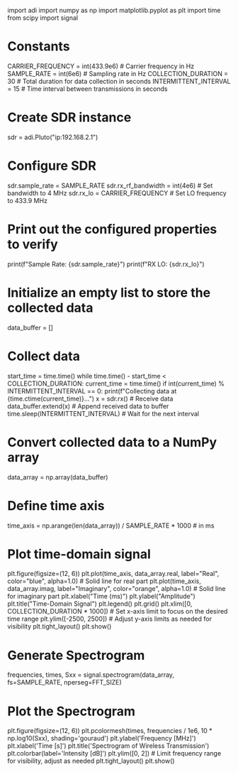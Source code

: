 import adi
import numpy as np
import matplotlib.pyplot as plt
import time
from scipy import signal

# Constants
CARRIER_FREQUENCY = int(433.9e6)  # Carrier frequency in Hz
SAMPLE_RATE = int(6e6)  # Sampling rate in Hz
COLLECTION_DURATION = 30  # Total duration for data collection in seconds
INTERMITTENT_INTERVAL = 15  # Time interval between transmissions in seconds

# Create SDR instance
sdr = adi.Pluto("ip:192.168.2.1")

# Configure SDR
sdr.sample_rate = SAMPLE_RATE
sdr.rx_rf_bandwidth = int(4e6)  # Set bandwidth to 4 MHz
sdr.rx_lo = CARRIER_FREQUENCY  # Set LO frequency to 433.9 MHz

# Print out the configured properties to verify
print(f"Sample Rate: {sdr.sample_rate}")
print(f"RX LO: {sdr.rx_lo}")

# Initialize an empty list to store the collected data
data_buffer = []

# Collect data
start_time = time.time()
while time.time() - start_time < COLLECTION_DURATION:
    current_time = time.time()
    if int(current_time) % INTERMITTENT_INTERVAL == 0:
        print(f"Collecting data at {time.ctime(current_time)}...")
        x = sdr.rx()  # Receive data
        data_buffer.extend(x)  # Append received data to buffer
        time.sleep(INTERMITTENT_INTERVAL)  # Wait for the next interval

# Convert collected data to a NumPy array
data_array = np.array(data_buffer)

# Define time axis
time_axis = np.arange(len(data_array)) / SAMPLE_RATE * 1000  # in ms

# Plot time-domain signal
plt.figure(figsize=(12, 6))
plt.plot(time_axis, data_array.real, label="Real", color="blue", alpha=1.0)  # Solid line for real part
plt.plot(time_axis, data_array.imag, label="Imaginary", color="orange", alpha=1.0)  # Solid line for imaginary part
plt.xlabel("Time (ms)")
plt.ylabel("Amplitude")
plt.title("Time-Domain Signal")
plt.legend()
plt.grid()
plt.xlim([0, COLLECTION_DURATION * 1000])  # Set x-axis limit to focus on the desired time range
plt.ylim([-2500, 2500])  # Adjust y-axis limits as needed for visibility
plt.tight_layout()
plt.show()

# Generate Spectrogram
frequencies, times, Sxx = signal.spectrogram(data_array, fs=SAMPLE_RATE, nperseg=FFT_SIZE)

# Plot the Spectrogram
plt.figure(figsize=(12, 6))
plt.pcolormesh(times, frequencies / 1e6, 10 * np.log10(Sxx), shading='gouraud')
plt.ylabel('Frequency [MHz]')
plt.xlabel('Time [s]')
plt.title('Spectrogram of Wireless Transmission')
plt.colorbar(label='Intensity [dB]')
plt.ylim([0, 2])  # Limit frequency range for visibility, adjust as needed
plt.tight_layout()
plt.show()
